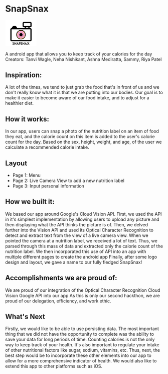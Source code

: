 # SnapSnax

<img src= "logo.png" width="100px">

A android app that allows you to keep track of your calories for the day 
Creators: Tanvi Wagle, Neha Nishikant, Ashna Mediratta, Sammy, Riya Patel 


## Inspiration:
A lot of the times, we tend to just grab the food that's in front of us and we don't really know what it is that we are putting into our bodies. Our goal is to make it easier to become aware of our food intake, and to adjust for a healthier diet. 

## How it works:
In our app, users can snap a photo of the nutrition label on an item of food they eat, and the calorie count on this item is added to the user's calorie count for the day. Based on the sex, height, weight, and age, of the user we calculate a recommended calorie intake.

## Layout 
- Page 1: Menu
- Page 2: Live Camera View to add a new nutrition label
- Page 3: Input personal information

## How we built it: 
We based our app around Google's Cloud Vision API. First, we used the API in it's simplest implementation by allowing users to upload any picture and then displaying what the API thinks the picture is of.
Then, we delved further into the Vision API and used its Optical Character Recognition to detect and extract text from the view of a live camera view.
When we pointed the camera at a nutrition label, we received a lot of text. Thus, we parsed through this mass of data and extracted only the calorie count of the nutrition label.
We then incorporated this use of API into an app with multiple different pages to create the android app
Finally, after some logo design and layout, we gave a name to our fully fledged SnapSnax!

## Accomplishments we are proud of:
We are proud of our integration of the Optical Character Recognition Cloud Vision Google API into our app
As this is only our second hackthon, we are proud of our delegation, efficiency, and work ethic.

## What's Next
Firstly, we would like to be able to use persisting data. The most important thing that we did not have the opportunity to complete was the ability to save your data for long periods of time.
Counting calories is not the only way to keep track of your health. It's also important to regulate your intake of other nutritional factors like sugar, sodium, vitamins, etc. Thus, next, the best step would be to incorporate these other elements into our app to allow for a more comprehensive indicator of health.
We would also like to extend this app to other platforms such as iOS.
